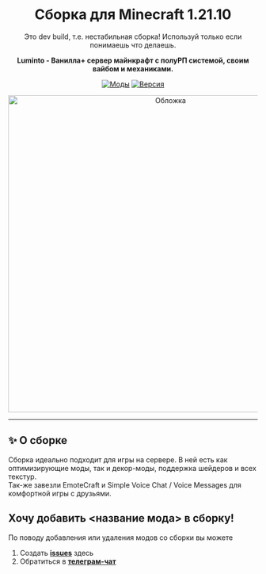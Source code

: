 <div align="center">

# Сборка для Minecraft 1.21.10

Это dev build, т.е. нестабильная сборка! Используй только если понимаешь что делаешь.

**Luminto - Ванилла+ сервер майнкрафт с полуРП системой, своим вайбом и механиками.**

[![Моды](https://img.shields.io/badge/Моды-46-orange?style=for-the-badge)](https://github.com/trassert/LumintoModpack)
[![Версия](https://img.shields.io/badge/Minecraft-1.21.10-green?style=for-the-badge)](https://www.minecraft.net/)


<img width="640" height="640" alt="Обложка" src="https://github.com/user-attachments/assets/df1099b4-9bee-4416-9683-c8bbc7403bed" />


</div>

---

## ✨ О сборке

Сборка идеально подходит для игры на сервере. В ней есть как оптимизирующие моды, так и декор-моды, поддержка шейдеров и всех текстур.  
Так-же завезли EmoteCraft и Simple Voice Chat / Voice Messages для комфортной игры с друзьями.

## Хочу добавить <название мода> в сборку!  

По поводу добавления или удаления модов со сборки вы можете  
1. Создать **[issues](https://github.com/trassert/LumintoModpack/issues)** здесь  
2. Обратиться в **[телеграм-чат](https://t.me/trassert_issues)**
